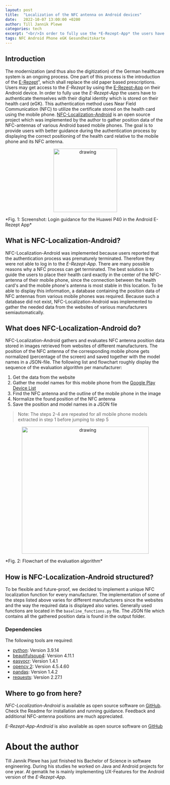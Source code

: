 ```yaml
---
layout: post
title:  "Localization of the NFC antenna on Android devices"
date:   2022-10-07 13:00:00 +0200
author: Till Jannik Plewe
categories: tech
excerpt: "<br/>In order to fully use the *E-Rezept-App* the users have to authenticate themselves with their digital identity which is stored on their health card (eGK). NFC-Localization-Android is an open source project which was implemented by the author to gather position data of the NFC-antennas of various Android based mobile phones. The goal is to provide users with better guidance during the authentication process by displaying the correct positioning of the health card relative to the mobile phone and its NFC antenna.<br/><br/>"
tags: NFC Android Phone eGK Gesundheitskarte
---
```


## Introduction

The modernization (and thus also the digitization) of the German healthcare system is an ongoing process. 
One part of this process is the introduction of the [E-Rezept](https://www.gematik.de/anwendungen/e-rezept)", which shall replace the old paper based prescriptions. 
Users may get access to the *E-Rezept* by using the [E-Rezept-App](https://play.google.com/store/apps/details?id=de.gematik.ti.erp.app&hl=de&gl=US) on their Android device. 
In order to fully use the *E-Rezept-App* the users have to authenticate themselves with their digital identity which is stored on their health card (eGK).
This authentication method uses Near Field Communication (NFC) to utilize the certificate stored on the health card using the mobile phone.
[NFC-Localization-Android](https://github.com/gematik/NfcLocalization-Android) is an open source project which was implemented by the author to gather position data of the NFC-antennas of various Android based mobile phones. The goal is to provide users with better guidance during the authentication process by displaying the correct positioning of the health card relative to the mobile phone and its NFC antenna.

<p align="center">
<img src="{{ site.baseurl }}/assets/img/221006-nfclocalization/loginguidance.png" alt="drawing" width="200"/>
</p>
*Fig. 1: Screenshot: Login guidance for the Huawei P40 in the Android E-Rezept App*

## What is NFC-Localization-Android?

NFC-Localization-Android was implemented because users reported that the authentication process was prematurely terminated. Therefore they were not able to log in to the *E-Rezept-App*.
There are many possible reasons why a NFC process can get terminated. The best solution is to guide the users to place their health card exactly in the center of the NFC-antenna of their mobile phone, since the connection between the health card's and the mobile phone's antenna is most stable in this location. To be able to display this information, a database containing the position data of NFC antennas from various mobile phones was required.
Because such a database did not exist, NFC-Localization-Android was implemented to gather the needed data from the websites of various manufacturers semiautomatically.

## What does NFC-Localization-Android do?

NFC-Localization-Android gathers and evaluates NFC antenna position data stored in images retrieved from websites of different manufacturers. 
The position of the NFC antenna of the corresponding mobile phone gets normalized (percentage of the screen) and saved together with the model names in a JSON-file.
The following list and flowchart roughly display the sequence of the evaluation algorithm per manufacturer:

1. Get the data from the website
2. Gather the model names for this mobile phone from the [Google Play Device List](https://storage.googleapis.com/play_public/supported_devices.html)
3. Find the NFC antenna and the outline of the mobile phone in the image
4. Normalize the found position of the NFC antenna
5. Save the position and model names in a JSON file

> Note: The steps 2-4 are repeated for all mobile phone models extracted in step 1 before jumping to step 5

<p align="center">
<img src="{{ site.baseurl }}/assets/img/221006-nfclocalization/ablauf.png" alt="drawing" width="400"/>
</p>
*Fig. 2: Flowchart of the evaluation algorithm*

## How is NFC-Localization-Android structured?
To be flexible and future-proof, we decided to implement a unique NFC localization function for every manufacturer. 
The implementation of some of the steps listed above varies for different manufacturers since the websites and the way the required data is displayed also varies.
Generally used functions are located in the `baseline_functions.py` file.
The JSON file which contains all the gathered position data is found in the output folder.
### Dependencies
The following tools are required:
* [python](https://www.python.org/): Version 3.9.14
* [beautifulsoup4](https://www.crummy.com/software/BeautifulSoup/bs4/doc/): Version 4.11.1
* [easyocr](https://www.jaided.ai/easyocr/): Version 1.4.1
* [opencv 2](https://opencv.org/): Version 4.5.4.60
* [pandas](https://pandas.pydata.org/): Version 1.4.2
* [requests](https://requests.readthedocs.io/en/latest/): Version 2.27.1

## Where to go from here?

*NFC-Localization-Android* is available as open source software on [GitHub](https://github.com/gematik/NfcLocalization-Android). Check the Readme for installation and running guidance. Feedback and additional NFC-antenna positions are much appreciated.

*E-Rezept-App-Android* is also available as open source software on [GitHub](https://github.com/gematik/E-Rezept-App-Android/)

# About the author

Till Jannik Plewe has just finished his Bachelor of Science in software engineering. During his studies he worked on Java and Android projects for one year. At gematik he is mainly implementing UX-Features for the  Android version of the *E-Rezept-App*.

